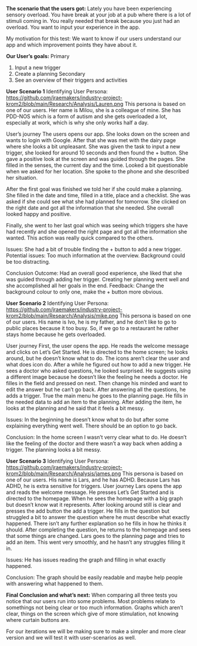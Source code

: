 **The scenario that the users got:**
Lately you have been experiencing sensory overload. You have break at your job at a pub where there is a lot of stimuli coming in. You really needed that break because you just had an overload. You want to input your experience in the app. 

My motivation for this test: We want to know if our users understand our app and which improvement points they have about it.

**Our User’s goals:**
Primary
1.	Input a new trigger
2.	Create a planning
Secondary
1.	See an overview of their triggers and activities

**User Scenario 1**
Identifying User Persona:
https://github.com/jraemakers/industry-project-krom2/blob/main/Research/Analysis/Lauren.png 
This persona is based on one of our users. Her name is Milou, she is a colleague of mine. She has PDD-NOS which is a form of autism and she gets overloaded a lot, especially at work, which is why she only works half a day.

User’s journey
The users opens our app. She looks down on the screen and wants to login with Google. After that she was met with the dairy page where she looks a bit unpleasant. She was given the task to input a new trigger, she looked for around 10 seconds and then found the + button. She gave a positive look at the screen and was guided through the pages. She filled in the senses, the current day and the time. Looked a bit questionable when we asked for her location. She spoke to the phone and she described her situation. 

After the first goal was finished we told her if she could make a planning. 
She filled in the date and time, filled in a title, place and a checklist. She was asked if she could see what she had planned for tomorrow. She clicked on the right date and got all the information that she needed. She overall looked happy and positive. 

Finally, she went to her last goal which was seeing which triggers she have had recently and she opened the right page and got all the information she wanted. This action was really quick compared to the others. 

Issues: She had a bit of trouble finding the + button to add a new trigger. 
Potential issues: Too much information at the overview. Background could be too distracting.

Conclusion
Outcome: Had an overall good experience, she liked that she was guided through adding her trigger. Creating her planning went well and she accomplished all her goals in the end.
Feedback: Change the background colour to only one, make the + button more obvious.



**User Scenario 2**
Identifying User Persona:
https://github.com/jraemakers/industry-project-krom2/blob/main/Research/Analysis/mike.png 
This persona is based on one of our users. His name is Ivo, he is my father, and he don’t like to go to public places because it too busy. So, if we go to a restaurant he rather stays home because he gets overloaded.


User journey
First, the user opens the app. He reads the welcome message and clicks on Let’s Get Started. He is directed to the home screen; he looks around, but he doesn’t know what to do. The icons aren’t clear the user and what does icon do. After a while he figured out how to add a new trigger. He sees a doctor who asked questions, he looked surprised. He suggests using a different image because he doesn’t like the feeling he needs a doctor. He filles in the field and pressed on next. Then change his minded and want to edit the answer but he can’t go back. After answering all the questions, he adds a trigger. True the main menu he goes to the planning page. He fills in the needed data to add an item to the planning. After adding the item, he looks at the planning and he said that it feels a bit messy.

Issues:
In the beginning he doesn’t know what to do but after some explaining everything went well. There should be an option to go back.

Conclusion:
In the home screen I wasn’t verry clear what to do. He doesn’t like the feeling of the doctor and there wasn’t a way back when adding a trigger. The planning looks a bit messy.





**User Scenario 3**
Identifying User Persona:
https://github.com/jraemakers/industry-project-krom2/blob/main/Research/Analysis/james.png 
This persona is based on one of our users. His name is Lars, and he has ADHD. Because Lars has ADHD, he is extra sensitive for triggers.
User journey
Lars opens the app and reads the welcome message. He presses Let’s Get Started and is directed to the homepage. When he sees the homepage with a big graph but doesn’t know wat it represents. After looking around still is clear and presses the add button the add a trigger. He fills in the question but struggled a bit to answer the question where he must describe what exactly happened. There isn’t any further explanation so he fills in how he thinks it should. After completing the question, he returns to the homepage and sees that some things are changed. Lars goes to the planning page and tries to add an item. This went very smoothly, and he hasn’t any struggles filling it in. 

Issues: 
He has issues reading the graph and filling in what exactly happened.

Conclusion:
The graph should be easily readable and maybe help people with answering what happened to them.


**Final Conclusion and what’s next:**
When comparing all three tests you notice that our users run into some problems. Most problems relate to somethings not being clear or too much information. Graphs which aren’t clear, things on the screen which give of more stimulation, not knowing where curtain buttons are.

For our iterations we will be making sure to make a simpler and more clear version and we will test it with user-scenarios as well. 








